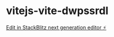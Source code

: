 # vitejs-vite-dwpssrdl

[Edit in StackBlitz next generation editor ⚡️](https://stackblitz.com/~/github.com/mariomi/vitejs-vite-dwpssrdl)